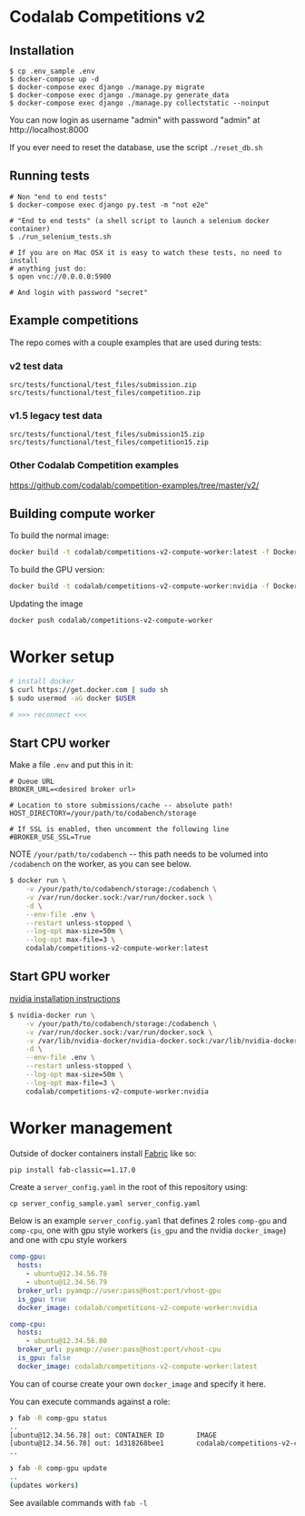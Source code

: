 # Codalab Competitions v2

## Installation


```
$ cp .env_sample .env
$ docker-compose up -d
$ docker-compose exec django ./manage.py migrate
$ docker-compose exec django ./manage.py generate_data
$ docker-compose exec django ./manage.py collectstatic --noinput
```

You can now login as username "admin" with password "admin" at http://localhost:8000

If you ever need to reset the database, use the script `./reset_db.sh`

## Running tests

```
# Non "end to end tests"
$ docker-compose exec django py.test -m "not e2e"

# "End to end tests" (a shell script to launch a selenium docker container)
$ ./run_selenium_tests.sh

# If you are on Mac OSX it is easy to watch these tests, no need to install
# anything just do:
$ open vnc://0.0.0.0:5900

# And login with password "secret"
```

## Example competitions

The repo comes with a couple examples that are used during tests:

### v2 test data
 ```
 src/tests/functional/test_files/submission.zip
 src/tests/functional/test_files/competition.zip
 ```
### v1.5 legacy test data
 ```
 src/tests/functional/test_files/submission15.zip
 src/tests/functional/test_files/competition15.zip
 ```
 
### Other Codalab Competition examples
https://github.com/codalab/competition-examples/tree/master/v2/


## Building compute worker

To build the normal image:

```bash
docker build -t codalab/competitions-v2-compute-worker:latest -f Dockerfile.compute_worker .
```

To build the GPU version:
```bash
docker build -t codalab/competitions-v2-compute-worker:nvidia -f Dockerfile.compute_worker_gpu .
```

Updating the image

```bash
docker push codalab/competitions-v2-compute-worker
```


# Worker setup

```bash
# install docker
$ curl https://get.docker.com | sudo sh
$ sudo usermod -aG docker $USER

# >>> reconnect <<<
```

## Start CPU worker

Make a file `.env` and put this in it:
```
# Queue URL
BROKER_URL=<desired broker url>

# Location to store submissions/cache -- absolute path!
HOST_DIRECTORY=/your/path/to/codabench/storage

# If SSL is enabled, then uncomment the following line
#BROKER_USE_SSL=True
```

NOTE `/your/path/to/codabench` -- this path needs to be volumed into `/codabench` on the worker, as you can 
see below.

```bash
$ docker run \
    -v /your/path/to/codabench/storage:/codabench \
    -v /var/run/docker.sock:/var/run/docker.sock \
    -d \
    --env-file .env \
    --restart unless-stopped \
    --log-opt max-size=50m \
    --log-opt max-file=3 \
    codalab/competitions-v2-compute-worker:latest 
```


## Start GPU worker

[nvidia installation instructions](https://github.com/NVIDIA/nvidia-docker#quickstart)

```bash
$ nvidia-docker run \
    -v /your/path/to/codabench/storage:/codabench \
    -v /var/run/docker.sock:/var/run/docker.sock \
    -v /var/lib/nvidia-docker/nvidia-docker.sock:/var/lib/nvidia-docker/nvidia-docker.sock \
    -d \
    --env-file .env \
    --restart unless-stopped \
    --log-opt max-size=50m \
    --log-opt max-file=3 \
    codalab/competitions-v2-compute-worker:nvidia 
```

# Worker management

Outside of docker containers install [Fabric](http://fabfile.org/) like so:

```bash
pip install fab-classic==1.17.0
```

Create a `server_config.yaml` in the root of this repository using:
```
cp server_config_sample.yaml server_config.yaml
```

Below is an example `server_config.yaml` that defines 2 roles `comp-gpu` and `comp-cpu`,
one with gpu style workers (`is_gpu` and the nvidia `docker_image`) and one with cpu style workers

```yaml
comp-gpu:
  hosts:
    - ubuntu@12.34.56.78
    - ubuntu@12.34.56.79
  broker_url: pyamqp://user:pass@host:port/vhost-gpu
  is_gpu: true
  docker_image: codalab/competitions-v2-compute-worker:nvidia

comp-cpu:
  hosts:
    - ubuntu@12.34.56.80
  broker_url: pyamqp://user:pass@host:port/vhost-cpu
  is_gpu: false
  docker_image: codalab/competitions-v2-compute-worker:latest
```

You can of course create your own `docker_image` and specify it here.

You can execute commands against a role:

```bash
❯ fab -R comp-gpu status
..
[ubuntu@12.34.56.78] out: CONTAINER ID        IMAGE                                           COMMAND                  CREATED             STATUS              PORTS               NAMES
[ubuntu@12.34.56.78] out: 1d318268bee1        codalab/competitions-v2-compute-worker:nvidia   "/bin/sh -c 'celery …"   2 hours ago         Up 2 hours                              hardcore_greider
..

❯ fab -R comp-gpu update
..
(updates workers)
```

See available commands with `fab -l`
